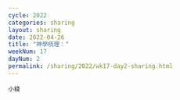 ```yaml
---
cycle: 2022
categories: sharing
layout: sharing
date: 2022-04-26
title: "神學梳理："
weekNum: 17
dayNum: 2
permalink: /sharing/2022/wk17-day2-sharing.html
---
```


[](https://eccseattle.github.io/media/sharing/2022/wk017/2022-04-26-bin.m4a)

`小錢`
